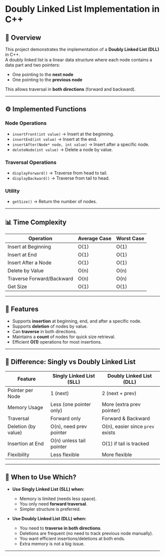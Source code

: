 # Doubly Linked List Implementation in C++

## 📌 Overview  
This project demonstrates the implementation of a **Doubly Linked List (DLL)** in C++.  
A doubly linked list is a linear data structure where each node contains a data part and two pointers:
- One pointing to the **next node**
- One pointing to the **previous node**

This allows traversal in **both directions** (forward and backward).

---

## ⚙️ Implemented Functions  

### Node Operations  
- `insertFront(int value)` → Insert at the beginning.  
- `insertEnd(int value)` → Insert at the end.  
- `insertAfter(Node* node, int value)` → Insert after a specific node.  
- `deleteNode(int value)` → Delete a node by value.  

### Traversal Operations  
- `displayForward()` → Traverse from head to tail.  
- `displayBackward()` → Traverse from tail to head.  

### Utility  
- `getSize()` → Return the number of nodes.  

---

## 📊 Time Complexity  

| Operation                | Average Case | Worst Case |
| ------------------------- | ------------ | ---------- |
| Insert at Beginning       | O(1)         | O(1)       |
| Insert at End             | O(1)         | O(1)       |
| Insert After a Node       | O(1)         | O(1)       |
| Delete by Value           | O(n)         | O(n)       |
| Traverse Forward/Backward | O(n)         | O(n)       |
| Get Size                  | O(1)         | O(1)       |

---

## 🌟 Features  
- Supports **insertion** at beginning, end, and after a specific node.  
- Supports **deletion** of nodes by value.  
- Can **traverse** in both directions.  
- Maintains a **count** of nodes for quick size retrieval.  
- Efficient **O(1)** operations for most insertions.  

---

## 🔄 Difference: Singly vs Doubly Linked List  

| Feature                 | Singly Linked List (SLL) | Doubly Linked List (DLL) |
| ------------------------ | ------------------------- | ------------------------- |
| Pointer per Node         | 1 (next)                 | 2 (next + prev)          |
| Memory Usage             | Less (one pointer only)  | More (extra prev pointer)|
| Traversal                | Forward only             | Forward & Backward       |
| Deletion (by value)      | O(n), need prev pointer  | O(n), easier since `prev` exists |
| Insertion at End         | O(n) unless tail pointer | O(1) if tail is tracked  |
| Flexibility              | Less flexible            | More flexible            |

---

## 🤔 When to Use Which?  

- **Use Singly Linked List (SLL) when:**
  - Memory is limited (needs less space).  
  - You only need **forward traversal**.  
  - Simpler structure is preferred.  

- **Use Doubly Linked List (DLL) when:**
  - You need to **traverse in both directions**.  
  - Deletions are frequent (no need to track previous node manually).  
  - You want efficient insertions/deletions at both ends.  
  - Extra memory is not a big issue.  

---

